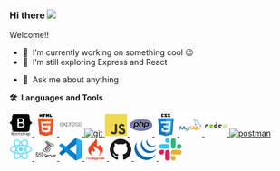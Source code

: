 ### Hi there <a href="#"><img src="https://media.giphy.com/media/hvRJCLFzcasrR4ia7z/giphy.gif" width="5%"></a>

Welcome!!

- 🔭 &nbsp;I’m currently working on something cool :wink:
- 🌱 &nbsp;I’m still exploring Express and React
<!-- - 👯 &nbsp;I’m looking to collaborate on Web Developer. -->
- 💬 &nbsp;Ask me about anything

<!-- <p>
  <img src="https://github-readme-stats.vercel.app/api?username=zendiid&show_icons=true&theme=transparent" />
 </p> -->
<!--  <p>
  <img src="https://github-readme-stats.vercel.app/api/top-langs/?username=zendiid&theme=transparent" />
 </p> -->

 <b>🛠️&nbsp;&nbsp;Languages&nbsp;and&nbsp;Tools</b>
 <br>
  <p align="left">
   <a href="https://getbootstrap.com" target="_blank"> <img src="https://raw.githubusercontent.com/devicons/devicon/master/icons/bootstrap/bootstrap-plain-wordmark.svg" alt="bootstrap" width="40" height="40"/> </a> <a href="https://www.w3.org/html/" target="_blank"> <img src="https://raw.githubusercontent.com/devicons/devicon/master/icons/html5/html5-original-wordmark.svg" alt="html5" width="40" height="40"/> </a> <a href="https://expressjs.com" target="_blank"> <img src="https://raw.githubusercontent.com/devicons/devicon/master/icons/express/express-original-wordmark.svg" alt="express" width="40" height="40"/> </a> <a href="https://git-scm.com/" target="_blank"> <img src="https://www.vectorlogo.zone/logos/git-scm/git-scm-icon.svg" alt="git" width="40" height="40"/> </a> <a href="https://developer.mozilla.org/en-US/docs/Web/JavaScript" target="_blank"> <img src="https://raw.githubusercontent.com/devicons/devicon/master/icons/javascript/javascript-original.svg" alt="javascript" width="40" height="40"/> </a> <a href="https://www.php.net" target="_blank"> <img src="https://raw.githubusercontent.com/devicons/devicon/master/icons/php/php-original.svg" alt="php" width="40" height="40"/> <a href="https://www.w3schools.com/css/" target="_blank"> <img src="https://raw.githubusercontent.com/devicons/devicon/master/icons/css3/css3-original-wordmark.svg" alt="css3" width="40" height="40"/> </a> </a> <a href="https://www.mysql.com/" target="_blank"> <img src="https://raw.githubusercontent.com/devicons/devicon/master/icons/mysql/mysql-original-wordmark.svg" alt="mysql" width="40" height="40"/> </a> <a href="https://nodejs.org" target="_blank"> <img src="https://raw.githubusercontent.com/devicons/devicon/master/icons/nodejs/nodejs-original-wordmark.svg" alt="nodejs" width="40" height="40"/> </a> <a href="https://postman.com" target="_blank"> <img src="https://www.vectorlogo.zone/logos/getpostman/getpostman-icon.svg" alt="postman" width="40" height="40"/> </a> <a href="https://reactjs.org/" target="_blank"> <img src="https://raw.githubusercontent.com/devicons/devicon/master/icons/react/react-original.svg" alt="react" width="40" height="40"/> </a> <a href="https://www.microsoft.com/en-us/sql-server/" target="_blank"> <img src="https://raw.githubusercontent.com/devicons/devicon/master/icons/microsoftsqlserver/microsoftsqlserver-plain-wordmark.svg" alt="sql-server" width="40" height="40"/> </a> <a href="https://code.visualstudio.com/" target="_blank"> <img src="https://raw.githubusercontent.com/devicons/devicon/master/icons/vscode/vscode-original.svg" alt="vscode" width="40" height="40"/> </a> <a href="https://codeigniter.com/" target="_blank"> <img src="https://raw.githubusercontent.com/devicons/devicon/master/icons/codeigniter/codeigniter-plain-wordmark.svg" alt="codeigniter" width="40" height="40"/> </a> <a href="https://github.com/" target="_blank"> <img src="https://raw.githubusercontent.com/devicons/devicon/master/icons/github/github-original.svg" alt="codeigniter" width="40" height="40"/> </a> <a href="https://jquery.com/" target="_blank"> <img src="https://raw.githubusercontent.com/devicons/devicon/master/icons/jquery/jquery-original.svg" alt="codeigniter" width="40" height="40"/> </a> <a href="https://slack.com/" target="_blank"> <img src="https://raw.githubusercontent.com/devicons/devicon/master/icons/slack/slack-original.svg" alt="codeigniter" width="40" height="40"/> </a>
   
  </p>


 <!--
 **zendiid/zendiid** is a ✨ _special_ ✨ repository because its `README.md` (this file) appears on your GitHub profile.

 Here are some ideas to get you started:

 - 🔭 I’m currently working on ...
 - 🌱 I’m currently learning ...
 - 👯 I’m looking to collaborate on ...
 - 🤔 I’m looking for help with ...
 - 💬 Ask me about ...
 - 📫 How to reach me: ...
 - 😄 Pronouns: ...
 - ⚡ Fun fact: ...
 - 📫 How to reach me: <a href="#">Email me!</a> 
   -->

